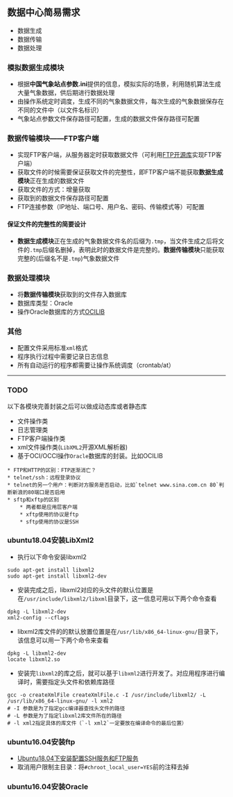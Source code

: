 ## 数据中心简易需求
* 数据生成  
* 数据传输  
* 数据处理  

### 模拟数据生成模块
* 根据**中国气象站点参数.ini**提供的信息，模拟实际的场景，利用随机算法生成大量气象数据，供后期进行数据处理
* 由操作系统定时调度，生成不同的气象数据文件，每次生成的气象数据保存在不同的文件中（以文件名标识）
* 气象站点参数文件保存路径可配置，生成的数据文件保存路径可配置

### 数据传输模块——FTP客户端
* 实现FTP客户端，从服务器定时获取数据文件（可利用[FTP开源库](http://www.nbpfaus.net/~pfau/ftplib/)实现FTP客户端）
* 获取文件的时候需要保证获取文件的完整性，即FTP客户端不能获取**数据生成模块**正在生成的数据文件
* 获取文件的方式：增量获取
* 获取到的数据文件保存路径可配置
* FTP连接参数（IP地址、端口号、用户名、密码、传输模式等）可配置

#### 保证文件的完整性的简要设计
* **数据生成模块**正在生成的气象数据文件名的后缀为`.tmp`，当文件生成之后将文件的`.tmp`后缀名删掉，表明此时的数据文件是完整的。**数据传输模块**只能获取完整的(后缀名不是`.tmp`)气象数据文件

### 数据处理模块
* 将**数据传输模块**获取到的文件存入数据库
* 数据库类型：Oracle
* 操作Oracle数据库的方式[OCILIB](http://vrogier.github.io/ocilib/)

### 其他
* 配置文件采用标准`xml`格式
* 程序执行过程中需要记录日志信息
* 所有自动运行的程序都需要让操作系统调度（crontab/at）

***

### TODO
以下各模块完善封装之后可以做成动态库或者静态库
* 文件操作类
* 日志管理类
* FTP客户端操作类
* xml文件操作类(`LibXML2`开源XML解析器)
* 基于OCI/OCCI操作`Oracle`数据库的封装。比如OCILIB


```
* FTP和HTTP的区别：FTP逐渐消亡？
* telnet/ssh：远程登录协议
* telnet的另一个用户：判断对方服务是否启动，比如`telnet www.sina.com.cn 80`判断新浪的80端口是否启用
* sftp和xftp的区别
    * 两者都是应用层客户端
    * xftp使用的协议是ftp
    * sftp使用的协议是SSH
```

### ubuntu18.04安装LibXml2
* 执行以下命令安装libxml2
```
sudo apt-get install libxml2
sudo apt-get install libxml2-dev
```
* 安装完成之后，libxml2对应的头文件的默认位置是在`/usr/include/libxml2/libxml`目录下，这一信息可用以下两个命令查看
```
dpkg -L libxml2-dev
xml2-config --cflags
```
* libxml2库文件的的默认放置位置是在`/usr/lib/x86_64-linux-gnu/`目录下，该信息可以用一下两个命令来查看
```
dpkg -L libxml2-dev
locate libxml2.so
```
* 安装完`libxml2`的库之后，就可以基于`libxml2`进行开发了。对应用程序进行编译时，需要指定头文件和依赖库路径
```
gcc -o createXmlFile createXmlFile.c -I /usr/include/libxml2/ -L /usr/lib/x86_64-linux-gnu/ -l xml2
# -I 参数是为了指定gcc编译器查找头文件的路径
# -L 参数是为了指定libxml2库文件所在的路径
# -l xml2指定具体的库文件（`-l xml2`一定要放在编译命令的最后位置）
```

### ubuntu16.04安装ftp
* [Ubuntu18.04下安装配置SSH服务和FTP服务](https://blog.csdn.net/qq_36659192/article/details/82942794)
* 取消用户限制主目录：将`#chroot_local_user=YES`前的注释去掉

### ubuntu16.04安装Oracle
